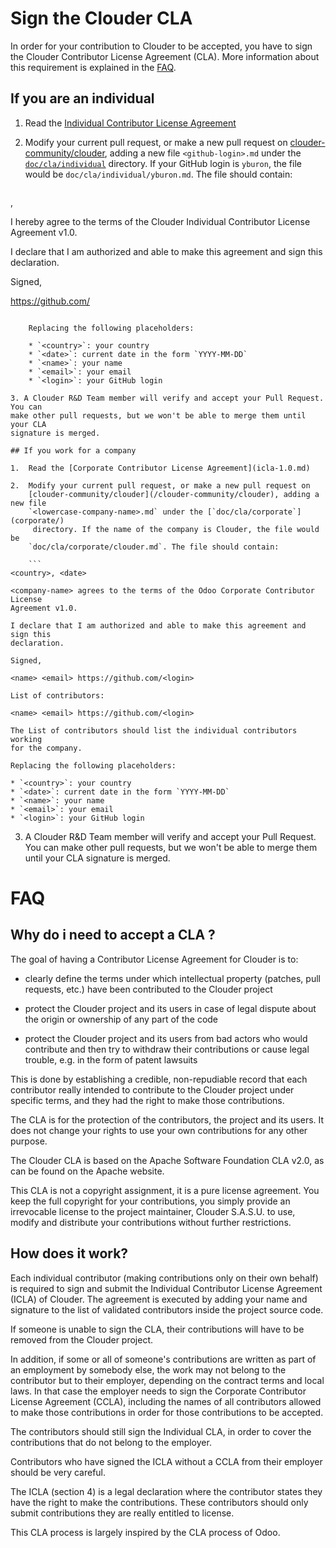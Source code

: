 # Sign the Clouder CLA

In order for your contribution to Clouder to be accepted, you have to sign the
Clouder Contributor License Agreement (CLA). More information about this
requirement is explained in the [FAQ](#faq).

## If you are an individual

1.  Read the [Individual Contributor License Agreement](icla-1.0.md)

2.  Modify your current pull request, or make a new pull request on
    [clouder-community/clouder](/clouder-community/clouder), adding a new file
    `<github-login>.md` under the [`doc/cla/individual`](individual/) directory.
    If your GitHub login is `yburon`, the file would be
    `doc/cla/individual/yburon.md`. The file should contain:

    ```
<country>, <date>

I hereby agree to the terms of the Clouder Individual Contributor License
Agreement v1.0.

I declare that I am authorized and able to make this agreement and sign this
declaration.

Signed,

<name> <email> https://github.com/<login>
```

    Replacing the following placeholders:

    * `<country>`: your country
    * `<date>`: current date in the form `YYYY-MM-DD`
    * `<name>`: your name
    * `<email>`: your email
    * `<login>`: your GitHub login

3. A Clouder R&D Team member will verify and accept your Pull Request. You can
make other pull requests, but we won't be able to merge them until your CLA
signature is merged.

## If you work for a company

1.  Read the [Corporate Contributor License Agreement](icla-1.0.md)

2.  Modify your current pull request, or make a new pull request on
    [clouder-community/clouder](/clouder-community/clouder), adding a new file
    `<lowercase-company-name>.md` under the [`doc/cla/corporate`](corporate/)
     directory. If the name of the company is Clouder, the file would be
    `doc/cla/corporate/clouder.md`. The file should contain:

    ```
<country>, <date>

<company-name> agrees to the terms of the Odoo Corporate Contributor License
Agreement v1.0.

I declare that I am authorized and able to make this agreement and sign this
declaration.

Signed,

<name> <email> https://github.com/<login>

List of contributors:

<name> <email> https://github.com/<login>
```

    The List of contributors should list the individual contributors working
    for the company.

    Replacing the following placeholders:

    * `<country>`: your country
    * `<date>`: current date in the form `YYYY-MM-DD`
    * `<name>`: your name
    * `<email>`: your email
    * `<login>`: your GitHub login

3. A Clouder R&D Team member will verify and accept your Pull Request. You can
make other pull requests, but we won't be able to merge them until your CLA
signature is merged.

# FAQ

## Why do i need to accept a CLA ?

The goal of having a Contributor License Agreement for Clouder is to:

* clearly define the terms under which intellectual property (patches, pull
  requests, etc.) have been contributed to the Clouder project

* protect the Clouder project and its users in case of legal dispute about the
  origin or ownership of any part of the code

* protect the Clouder project and its users from bad actors who would
  contribute and then try to withdraw their contributions or cause legal
  trouble, e.g. in the form of patent lawsuits

This is done by establishing a credible, non-repudiable record that each
contributor really intended to contribute to the Clouder project under specific
terms, and they had the right to make those contributions.

The CLA is for the protection of the contributors, the project and its users.
It does not change your rights to use your own contributions for any other
purpose.

The Clouder CLA is based on the Apache Software Foundation CLA v2.0, as
can be found on the Apache website.

This CLA is not a copyright assignment, it is a pure license agreement. You
keep the full copyright for your contributions, you simply provide an
irrevocable license to the project maintainer, Clouder S.A.S.U. to use, modify
and distribute your contributions without further restrictions.

## How does it work?

Each individual contributor (making contributions only on their own behalf) is
required to sign and submit the Individual Contributor License Agreement
(ICLA) of Clouder.  The agreement is executed by adding your name and
signature to the list of validated contributors inside the project source code.

If someone is unable to sign the CLA, their contributions will have to be
removed from the Clouder project.

In addition, if some or all of someone's contributions are written as part of
an employment by somebody else, the work may not belong to the contributor but
to their employer, depending on the contract terms and local laws. In that case
the employer needs to sign the Corporate Contributor License Agreement (CCLA),
including the names of all contributors allowed to make those contributions in
order for those contributions to be accepted.

The contributors should still sign the Individual CLA, in order to cover the
contributions that do not belong to the employer.

Contributors who have signed the ICLA without a CCLA from their employer should
be very careful.

The ICLA (section 4) is a legal declaration where the contributor states they
have the right to make the contributions. These contributors should only
submit contributions they are really entitled to license.


This CLA process is largely inspired by the CLA process of Odoo.
